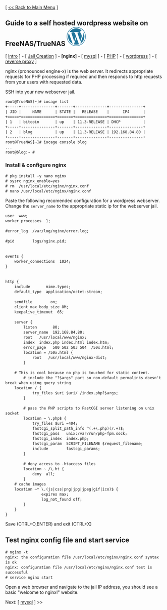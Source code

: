[ [<< Back to Main Menu](https://github.com/seth586/guides/blob/master/README.md) ]

## Guide to a self hosted wordpress website on FreeNAS/TrueNAS ![wordpress60.png](images/wordpress60.png)
[ [Intro](README.md) ] - [ [Jail Creation](1_jail_creation.md) ] - **[nginx]** - [ [mysql](3_mysql.md) ] - [ [PHP](4_php.md) ] - [ [wordpress](5_wordpress.md) ] - [ [reverse proxy](6_reverse_proxy.md) ]

nginx (pronounced engine-x) is the web server. It redirects appropriate requests for PHP processing if required and then responds to http requests from your users with requested data.

SSH into your new webserver jail.
```
root@TrueNAS[~]# iocage list
+-----+---------------+-------+--------------+---------------+
| JID |     NAME      | STATE |   RELEASE    |      IP4      |
+=====+===============+=======+==============+===============+
| 1   | bitcoin       | up    | 11.3-RELEASE | DHCP          |
+-----+---------------+-------+--------------+---------------+
| 2   | blog          | up    | 11.3-RELEASE | 192.168.84.80 |
+-----+---------------+-------+--------------+---------------+
root@TrueNAS[~]# iocage console blog
...
root@blog:~ #
```
### Install & configure nginx
```
# pkg install -y nano nginx
# sysrc nginx_enable=yes
# rm  /usr/local/etc/nginx/nginx.conf
# nano /usr/local/etc/nginx/nginx.conf
```
Paste the following recomended configuration for a wordpress webserver. Change the `server_name` to the appropriate static ip for the webserver jail.
```
user  www;
worker_processes  1;

#error_log  /var/log/nginx/error.log;

#pid        logs/nginx.pid;


events {
    worker_connections  1024;
}


http {
    include       mime.types;
    default_type  application/octet-stream;

    sendfile        on;
    client_max_body_size 8M;
    keepalive_timeout  65;

    server {
        listen       80;
        server_name  192.168.84.80;
        root   /usr/local/www/nginx;
        index  index.php index.html index.htm;
        error_page   500 502 503 504  /50x.html;
        location = /50x.html {
            root   /usr/local/www/nginx-dist;
        }

	# This is cool because no php is touched for static content.
        # include the "?$args" part so non-default permalinks doesn't break when using query string
	location / {
            try_files $uri $uri/ /index.php?$args;
        }

        # pass the PHP scripts to FastCGI server listening on unix socket
        location ~ \.php$ {
            try_files $uri =404;
            fastcgi_split_path_info ^(.+\.php)(/.+)$;
            fastcgi_pass   unix:/var/run/php-fpm.sock;
            fastcgi_index  index.php;
            fastcgi_param  SCRIPT_FILENAME $request_filename;
            include        fastcgi_params;
        }

        # deny access to .htaccess files
        location ~ /\.ht {
            deny  all;
        }
	# cache images
	location ~* \.(js|css|png|jpg|jpeg|gif|ico)$ {
                expires max;
                log_not_found off;
        }
    }
}
```
Save (CTRL+O,ENTER) and exit (CTRL+X)

## Test nginx config file and start service

```
# nginx -t
nginx: the configuration file /usr/local/etc/nginx/nginx.conf syntax is ok
nginx: configuration file /usr/local/etc/nginx/nginx.conf test is successful
# service nginx start
```
Open a web browser and navigate to the jail IP address, you should see a basic "welcome to nginx!" website.

Next: [ [mysql](3_mysql.md) ] >>

